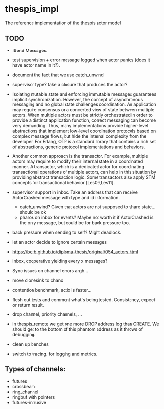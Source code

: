 # thespis_impl
The reference implementation of the thespis actor model


## TODO

- !Send Messages.

- test supervision + error message logged when actor panics (does it have actor name in it?).
- document the fact that we use catch_unwind

- supervisor type? take a closure that produces the actor?

- Isolating mutable state and enforcing immutable messages guarantees implicit synchronization. However, the concept of asynchronous messaging and no global state challenges coordination. An application may require consensus or a concerted view of state between multiple actors. When multiple actors must be strictly orchestrated in order to provide a distinct application function, correct messaging can become very demanding. Thus, many implementations provide higher-level abstractions that implement low-level coordination protocols based on complex message flows, but hide the internal complexity from the developer. For Erlang, OTP is a standard library that contains a rich set of abstractions, generic protocol implementations and behaviors.

- Another common approach is the transactor. For example, multiple actors may require to modify their internal state in a coordinated manner. A transactor, which is a dedicated actor for coordinating transactional operations of multiple actors, can help in this situation by providing abstract transaction logic. Some transactors also apply STM concepts for transactional behavior [Les09,Les11].

- supervisor support in inbox. Take an address that can receive ActorCrashed message with type and id information.
  - catch_unwind? Given that actors are not supposed to share state... should be ok
  - pharos on inbox for events? Maybe not worth it if ActorCrashed is the only message, but could be for back pressure too.
- back pressure when sending to self? Might deadlock.
- let an actor decide to ignore certain messages
- https://berb.github.io/diploma-thesis/original/054_actors.html
- inbox, cooperative yielding every x messages?
- Sync issues on channel errors argh...
- move clonesink to chanx
- contention benchmark, actix is faster...
- flesh out tests and comment what's being tested. Consistency, expect or return result.
- drop channel, priority channels, ...
- in thespis_remote we get one more DROP address log than CREATE. We should get to the bottom of this phantom address as it throws of debugging.
- clean up benches
- switch to tracing. for logging and metrics.

## Types of channels:

- futures
- crossbeam
- ring_channel
- ringbuf with pointers
- futures-intrusive
